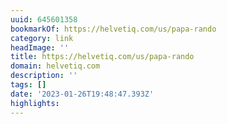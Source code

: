 ```yaml
---
uuid: 645601358
bookmarkOf: https://helvetiq.com/us/papa-rando
category: link
headImage: ''
title: https://helvetiq.com/us/papa-rando
domain: helvetiq.com
description: ''
tags: []
date: '2023-01-26T19:48:47.393Z'
highlights:
---
```



